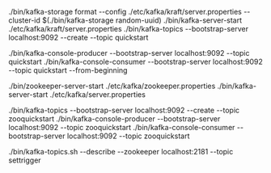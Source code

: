 ./bin/kafka-storage format --config ./etc/kafka/kraft/server.properties --cluster-id $(./bin/kafka-storage random-uuid)
./bin/kafka-server-start ./etc/kafka/kraft/server.properties
./bin/kafka-topics --bootstrap-server localhost:9092 --create --topic quickstart

./bin/kafka-console-producer --bootstrap-server localhost:9092 --topic quickstart
./bin/kafka-console-consumer --bootstrap-server localhost:9092 --topic quickstart --from-beginning



./bin/zookeeper-server-start ./etc/kafka/zookeeper.properties
./bin/kafka-server-start ./etc/kafka/server.properties

./bin/kafka-topics --bootstrap-server localhost:9092 --create --topic zooquickstart
./bin/kafka-console-producer --bootstrap-server localhost:9092 --topic zooquickstart
./bin/kafka-console-consumer --bootstrap-server localhost:9092 --topic zooquickstart


./bin/kafka-topics.sh --describe --zookeeper localhost:2181 --topic settrigger
